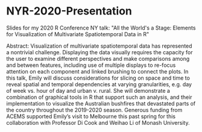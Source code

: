 # NYR-2020-Presentation

Slides for my 2020 R Conference NY talk: "All the World's a Stage: Elements for Visualization of Multivariate Spatiotemporal Data in R"

Abstract: Visualization of multivariate spatiotemporal data has represented a nontrivial challenge. Displaying the data visually requires the capacity for the user to examine different perspectives and make comparisons among and between features, including use of multiple displays to re-focus attention on each component and linked brushing to connect the plots. In this talk, Emily will discuss considerations for slicing on space and time to reveal spatial and temporal dependencies at varying granularities, e.g. day of week vs. hour of day and urban v. rural. She will demonstrate a combination of graphical tools in R that support such an analysis, and their implementation to visualize the Australian bushfires that devastated parts of the country throughout the 2019-2020 season. Generous funding from ACEMS supported Emily’s visit to Melbourne this past spring for this collaboration with Professor Di Cook and Weihao Li of Monash University.

